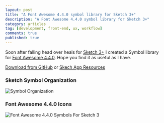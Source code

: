 ```yaml
---
layout: post
title: "A Font Awesome 4.4.0 symbol library for Sketch 3+"
description: "A Font Awesome 4.4.0 symbol library for Sketch 3+"
category: articles
tag: [development, front-end, ux, workflow]
comments: true
published: true
---
```


Soon after falling head over heals for [Sketch 3+](http://bohemiancoding.com/sketch/) I created a Symbol library for [Font Awesome 4.4.0](http://fortawesome.github.io/Font-Awesome/). Hope you find it as useful as I have.

[Download from GitHub](https://github.com/pixelsonly/font-awesome-sketch-symbols) or [Skech App Resources](http://www.sketchappsources.com/free-source/1386-font-awesome-sketch-symbols-freebie-resource.html)

### Sketch Symbol Organization
![Symbol Organization](https://raw.githubusercontent.com/pixelsonly/font-awesome-sketch-symbols/master/symbol-groups.png)

### Font Awesome 4.4.0 Icons
![Font Awesome 4.4.0 Symbols For Sketch 3](https://raw.githubusercontent.com/pixelsonly/font-awesome-sketch-symbols/master/Font%20Awesome%204.4.0.png)
